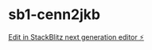 # sb1-cenn2jkb

[Edit in StackBlitz next generation editor ⚡️](https://stackblitz.com/~/github.com/sheeshkrishna/sb1-cenn2jkb)